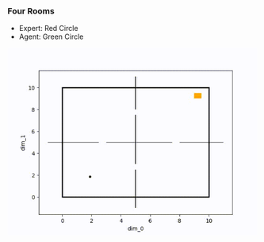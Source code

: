 ### Four Rooms

- Expert: Red Circle
- Agent: Green Circle

![](https://github.com/danielbairamian/Spotter/blob/main/Result_GIFs/FourRooms.gif)
